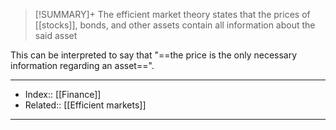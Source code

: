 > [!SUMMARY]+
> The efficient market theory states that the prices of [[stocks]], bonds, and other assets contain all information about the said asset

This can be interpreted to say that "==the price is the only necessary information regarding an asset==".

---
- Index:: [[Finance]] 
- Related:: [[Efficient markets]]
---